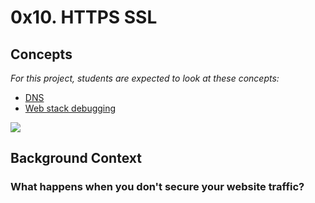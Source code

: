 0x10. HTTPS SSL
===============

Concepts
--------

*For this project, students are expected to look at these concepts:*

- [DNS](https://alx-intranet.hbtn.io/concepts/12)
- [Web stack debugging](https://alx-intranet.hbtn.io/concepts/68)

![](https://s3.amazonaws.com/intranet-projects-files/holbertonschool-sysadmin_devops/276/FlhGPEK.png)

Background Context
------------------

### What happens when you don't secure your website traffic?
















































































































































































































































